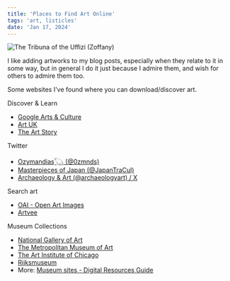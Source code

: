 ```yaml
---
title: 'Places to Find Art Online'
tags: 'art, listicles'
date: 'Jan 17, 2024'
---
```


![The Tribuna of the Uffizi (Zoffany)](/images/art.jpg)

I like adding artworks to my blog posts, especially when they relate to it in some way, but in general I do it just because I admire them, and wish for others to admire them too.

Some websites I've found where you can download/discover art.

Discover & Learn

- [Google Arts & Culture](https://artsandculture.google.com/)
- [Art UK](https://artuk.org/)
- [The Art Story](https://www.theartstory.org/)

Twitter

- [Ozymandias𓆏 (@0zmnds)](https://twitter.com/0zmnds)
- [Masterpieces of Japan (@JapanTraCul)](https://twitter.com/JapanTraCul)
- [Archaeology & Art (@archaeologyart) / X](https://twitter.com/archaeologyart)

Search art

- [OAI - Open Art Images](https://openartimages.com/)
- [Artvee](https://artvee.com/)

Museum Collections

- [National Gallery of Art](https://www.nga.gov/collection-search-result.html?sortOrder=DEFAULT&artobj_downloadable=Image_download_available&pageNumber=1&lastFacet=artobj_downloadable)
- [The Metropolitan Museum of Art](https://www.metmuseum.org/art/collection/search?showOnly=openAccess)
- [The Art Institute of Chicago](https://www.artic.edu/collection)
- [Rijksmuseum](https://www.rijksmuseum.nl/en/search?f=1&p=1&ps=12&type=painting&st=Objects&ii=0)
- More: [Museum sites - Digital Resources Guide](http://imageresources.weebly.com/museum-sites.html)

